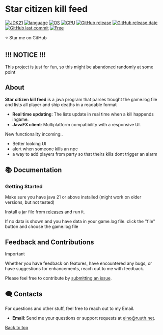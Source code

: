 # Star citizen kill feed






[![JDK21](https://img.shields.io/badge/JDK-21-512BD4)]()
[![language](https://img.shields.io/badge/Java-%23ED8B00.svg?logo=openjdk&logoColor=white)]()
[![OS](https://img.shields.io/badge/OS-Linux%2C%20Windows-0078D4)]()
[![CPU](https://img.shields.io/badge/CPU-x86-FF8C00)]()
[![GitHub release](https://img.shields.io/github/v/release/EinoRuuth/Star-Citizen-kill-feed)](#)
[![GitHub release date](https://img.shields.io/github/release-date/EinoRuuth/Star-Citizen-kill-feed)](https://github.com/EinoRuuth/Star-Citizen-kill-feed/releases)
[![GitHub last commit](https://img.shields.io/github/last-commit/EinoRuuth/Star-Citizen-kill-feed)](#)
[![Free](https://img.shields.io/badge/free_for_non_commercial_use-brightgreen)](#-license)

⭐ Star me on GitHub




## !!! NOTICE !!!

This project is just for fun, so this might be abandoned randomly at some point

##  About

**Star citizen kill feed** is a java program that parses trought the game.log file and lists all player and ship deaths in a readable format

- **Real time updating**: The lists update in real time when a kill happends ingame. 
- **JavaFX client**: Multiplatform compatibility with a responsive UI.  


New functionality incoming..
- Better looking UI
- alert when someone kills an npc
- a way to add players from party so that theirs kills dont trigger an alarm


## 📚 Documentation 

### Getting Started
Make sure you have java 21 or above installed (might work on older versions, but not tested)

Install a jar file from [releases](https://github.com/EinoRuuth/Star-Citizen-kill-feed/releases) and run it.

If no data is shown and you have data in your game.log file. click the "file" button and choose the game.log file


##  Feedback and Contributions

> [!IMPORTANT]
> Whether you have feedback on features, have encountered any bugs, or have suggestions for enhancements, reach out to me with feedback. 

Please feel free to contribute by [submitting an issue](https://github.com/EinoRuuth/Star-Citizen-kill-feed/issues).


## 🗨️ Contacts

For questions and other stuff, feel free to reach out to my Email.

- **Email**: Send me your questions or support requests at [eino@ruuth.net](mailto:eino@ruuth.net).

[Back to top](#top)
